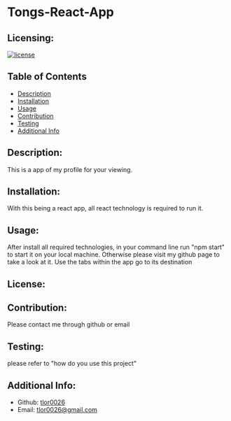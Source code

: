 # Tongs-React-App
  ## Licensing:
  [![license](https://img.shields.io/badge/license--blue)](https://shields.io)
  ## Table of Contents 
  - [Description](#description)
  - [Installation](#installation)
  - [Usage](#usage)
  - [Contribution](#contribution)
  - [Testing](#testing)
  - [Additional Info](#additional-info)
  ## Description:
  This is a app of my profile for your viewing.
  ## Installation:
  With this being a react app, all react technology is required to run it.
  ## Usage:
  After install all required technologies, in your command line run "npm start" to start it on your local machine. Otherwise please visit my github page to take a look at it. Use the tabs within the app go to its destination
  ## License:
  
  ## Contribution:
  Please contact me through github or email
  ## Testing:
  please refer to "how do you use this project"
  ## Additional Info:
  - Github: [tlor0026](https://github.com/tlor0026)
  - Email: tlor0026@gmail.com 
